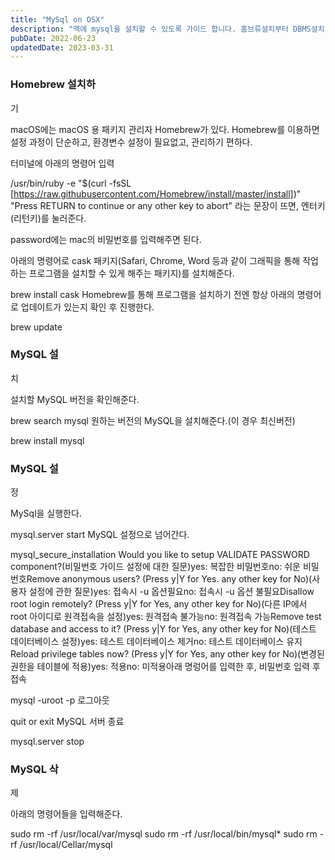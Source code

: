 ```yaml
---
title: "MySql on OSX"
description: "맥에 mysql을 설치할 수 있도록 가이드 합니다. 홈브류설치부터 DBMS설치 끝까지 문서를 보고 따라하면됩니다."
pubDate: 2022-06-23
updatedDate: 2023-03-31
---
```


### Homebrew 설치하

기

macOS에는 macOS 용 패키지 관리자 Homebrew가 있다. Homebrew를 이용하면 설정 과정이 단순하고, 환경변수 설정이 필요없고, 관리하기 편하다.

터미널에 아래의 명령어 입력

/usr/bin/ruby -e "$(curl -fsSL [https://raw.githubusercontent.com/Homebrew/install/master/install])"
"Press RETURN to continue or any other key to abort" 라는 문장이 뜨면, 엔터키(리턴키)를 눌러준다.

password에는 mac의 비밀번호를 입력해주면 된다.

아래의 명령어로 cask 패키지(Safari, Chrome, Word 등과 같이 그래픽을 통해 작업하는 프로그램을 설치할 수 있게 해주는 패키지)를 설치해준다.

brew install cask
Homebrew를 통해 프로그램을 설치하기 전엔 항상 아래의 명령어로 업데이트가 있는지 확인 후 진행한다.

brew update
### MySQL 설

치

설치할 MySQL 버전을 확인해준다.

brew search mysql
원하는 버전의 MySQL을 설치해준다.(이 경우 최신버전)

brew install mysql
### MySQL 설

정

MySql을 실행한다.

mysql.server start MySQL 설정으로 넘어간다.

mysql_secure_installation
Would you like to setup VALIDATE PASSWORD component?(비밀번호 가이드 설정에 대한 질문)yes: 복잡한 비밀번호no: 쉬운 비밀번호Remove anonymous users? (Press y|Y for Yes. any other key for No)(사용자 설정에 관한 질문)yes: 접속시 -u 옵션필요no: 접속시 -u 옵션 불필요Disallow root login remotely? (Press y|Y for Yes, any other key for No)(다른 IP에서 root 아이디로 원격접속을 설정)yes: 원격접속 불가능no: 원격접속 가능Remove test database and access to it? (Press y|Y for Yes, any other key for No)(테스트 데이터베이스 설정)yes: 테스트 데이터베이스 제거no: 테스트 데이터베이스 유지Reload privilege tables now? (Press y|Y for Yes, any other key for No)(변경된 권한을 테이블에 적용)yes: 적용no: 미적용아래 명렁어를 입력한 후, 비밀번호 입력 후 접속

mysql -uroot -p 로그아웃

quit or exit MySQL 서버 종료

mysql.server stop
### MySQL 삭

제

아래의 명령어들을 입력해준다.

sudo rm -rf /usr/local/var/mysql
sudo rm -rf /usr/local/bin/mysql*
sudo rm -rf /usr/local/Cellar/mysql

